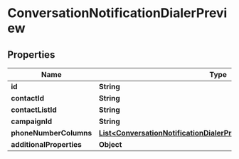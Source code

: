 
# ConversationNotificationDialerPreview

## Properties
Name | Type | Description | Notes
------------ | ------------- | ------------- | -------------
**id** | **String** |  |  [optional]
**contactId** | **String** |  |  [optional]
**contactListId** | **String** |  |  [optional]
**campaignId** | **String** |  |  [optional]
**phoneNumberColumns** | [**List&lt;ConversationNotificationDialerPreviewPhoneNumberColumns&gt;**](ConversationNotificationDialerPreviewPhoneNumberColumns.md) |  |  [optional]
**additionalProperties** | **Object** |  |  [optional]



